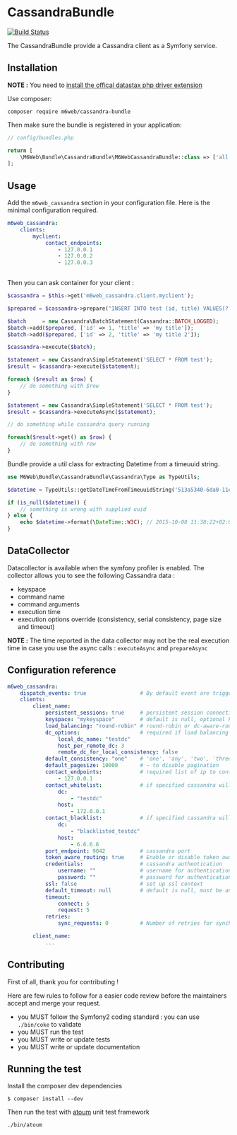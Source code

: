# CassandraBundle

[![Build Status](https://travis-ci.org/Meteo-Concept/CassandraBundle.svg?branch=master)](https://travis-ci.org/Meteo-Concept/CassandraBundle)

The CassandraBundle provide a Cassandra client as a Symfony service.

## Installation

**NOTE :** You need to [install the offical datastax php driver extension](https://github.com/datastax/php-driver)

Use composer:

```shell
composer require m6web/cassandra-bundle
```

Then make sure the bundle is registered in your application:

```php
// config/bundles.php

return [
    \M6Web\Bundle\CassandraBundle\M6WebCassandraBundle::class => ['all' => true],
];
```

## Usage

Add the `m6web_cassandra` section in your configuration file. Here is the minimal configuration required. 

```yaml
m6web_cassandra:
    clients:
        myclient:
            contact_endpoints:
                - 127.0.0.1
                - 127.0.0.2
                - 127.0.0.3
        
```

Then you can ask container for your client :

```php
$cassandra = $this->get('m6web_cassandra.client.myclient');

$prepared = $cassandra->prepare("INSERT INTO test (id, title) VALUES(?, ?)");

$batch     = new Cassandra\BatchStatement(Cassandra::BATCH_LOGGED);
$batch->add($prepared, ['id' => 1, 'title' => 'my title']);
$batch->add($prepared, ['id' => 2, 'title' => 'my title 2']);

$cassandra->execute($batch);

$statement = new Cassandra\SimpleStatement('SELECT * FROM test');
$result = $cassandra->execute($statement);

foreach ($result as $row) {
    // do something with $row
}

$statement = new Cassandra\SimpleStatement('SELECT * FROM test');
$result = $cassandra->executeAsync($statement);

// do something while cassandra query running

foreach($result->get() as $row) {
    // do something with row
}
```

Bundle provide a util class for extracting Datetime from a timeuuid string. 

```php
use M6Web\Bundle\CassandraBundle\Cassandra\Type as TypeUtils;

$datetime = TypeUtils::getDateTimeFromTimeuuidString('513a5340-6da0-11e5-815e-93ec150e89fd');

if (is_null($datetime)) {
    // something is wrong with supplied uuid
} else {
    echo $datetime->format(\DateTime::W3C); // 2015-10-08 11:38:22+02:00
}
```

## DataCollector

Datacollector is available when the symfony profiler is enabled. The collector allows you to see the following Cassandra data :

- keyspace
- command name
- command arguments
- execution time
- execution options override (consistency, serial consistency, page size and timeout)

**NOTE :** The time reported in the data collector may not be the real execution time in case you use the async calls : `executeAsync` and `prepareAsync`

## Configuration reference

```yaml
m6web_cassandra:
    dispatch_events: true                 # By default event are triggered on each cassandra command
    clients:
        client_name:
            persistent_sessions: true     # persistent session connection 
            keyspace: "mykeyspace"        # default is null, optional keyspace to connect
            load_balancing: "round-robin" # round-robin or dc-aware-round-robin
            dc_options:                   # required if load balancing is set to dc-aware-round-robin
                local_dc_name: "testdc"
                host_per_remote_dc: 3
                remote_dc_for_local_consistency: false
            default_consistency: "one"    # 'one', 'any', 'two', 'three', 'quorum', 'all', 'local_quorum', 'each_quorum', 'serial', 'local_serial', 'local_one'
            default_pagesize: 10000       # ~ to disable pagination
            contact_endpoints:            # required list of ip to contact
                - 127.0.0.1
            contact_whitelist:            # if specified cassandra will connect only to this datacenters/hosts
                dc:
                    - "testdc"
                host:
                    - 172.0.0.1
            contact_blacklist:            # if specified cassandra will not connect to this datacenters/hosts
                dc:
                    - "blacklisted_testdc"
                host:
                    - 6.6.6.6
            port_endpoint: 9042           # cassandra port
            token_aware_routing: true     # Enable or disable token aware routing
            credentials:                  # cassandra authentication
                username: ""              # username for authentication
                password: ""              # password for authentication
            ssl: false                    # set up ssl context
            default_timeout: null         # default is null, must be an integer if set
            timeout:
                connect: 5 
                request: 5 
            retries:
                sync_requests: 0          # Number of retries for synchronous requests. Default is 0, must be an integer if set

        client_name:
            ...
```

## Contributing

First of all, thank you for contributing !

Here are few rules to follow for a easier code review before the maintainers accept and merge your request.

- you MUST follow the Symfony2 coding standard : you can use `./bin/coke` to validate
- you MUST run the test
- you MUST write or update tests
- you MUST write or update  documentation

## Running the test

Install the composer dev dependencies

```shell
$ composer install --dev
```

Then run the test with [atoum](https://github.com/atoum/atoum) unit test framework

```shell
./bin/atoum
```

